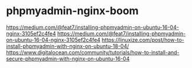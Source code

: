 # phpmyadmin-nginx-boom
https://medium.com/@feat7/installing-phpmyadmin-on-ubuntu-16-04-nginx-3105ef2c4fe4
https://medium.com/@feat7/installing-phpmyadmin-on-ubuntu-16-04-nginx-3105ef2c4fe4
https://linuxize.com/post/how-to-install-phpmyadmin-with-nginx-on-ubuntu-18-04/
https://www.digitalocean.com/community/tutorials/how-to-install-and-secure-phpmyadmin-with-nginx-on-ubuntu-16-04
